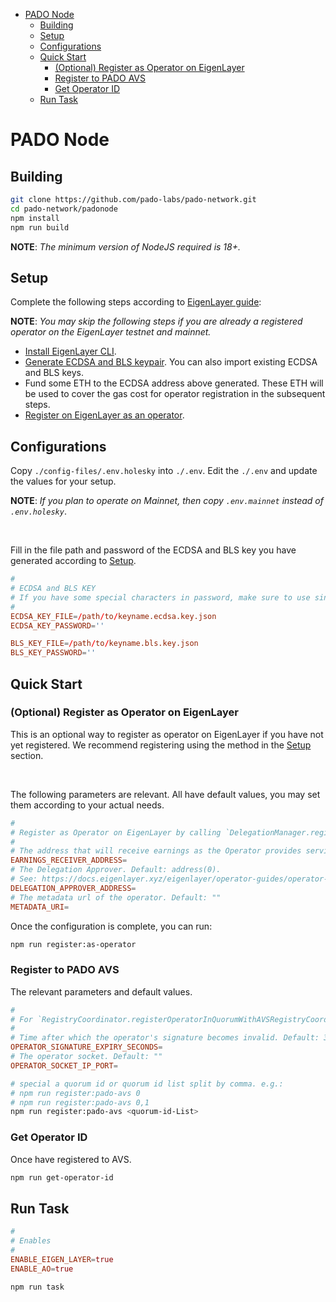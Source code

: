 - [PADO Node](#pado-node)
  - [Building](#building)
  - [Setup](#setup)
  - [Configurations](#configurations)
  - [Quick Start](#quick-start)
    - [(Optional) Register as Operator on EigenLayer](#optional-register-as-operator-on-eigenlayer)
    - [Register to PADO AVS](#register-to-pado-avs)
    - [Get Operator ID](#get-operator-id)
  - [Run Task](#run-task)


# PADO Node


## Building


```sh
git clone https://github.com/pado-labs/pado-network.git
cd pado-network/padonode
npm install
npm run build
```

**NOTE**: *The minimum version of NodeJS required is 18+.*


## Setup

Complete the following steps according to [EigenLayer guide](https://docs.eigenlayer.xyz/eigenlayer/operator-guides/operator-installation):

**NOTE**: *You may skip the following steps if you are already a registered operator on the EigenLayer testnet and mainnet.*


- [Install EigenLayer CLI](https://docs.eigenlayer.xyz/eigenlayer/operator-guides/operator-installation#cli-installation).
- [Generate ECDSA and BLS keypair](https://docs.eigenlayer.xyz/eigenlayer/operator-guides/operator-installation#create-and-list-keys). You can also import existing ECDSA and BLS keys.
- Fund some ETH to the ECDSA address above generated. These ETH will be used to cover the gas cost for operator registration in the subsequent steps.
- [Register on EigenLayer as an operator](https://docs.eigenlayer.xyz/eigenlayer/operator-guides/operator-installation#operator-configuration-and-registration).


## Configurations

Copy `./config-files/.env.holesky` into `./.env`. Edit the `./.env` and update the values for your setup.

**NOTE**: *If you plan to operate on Mainnet, then copy `.env.mainnet` instead of `.env.holesky`*.


<br/>

Fill in the file path and password of the ECDSA and BLS key you have generated according to [Setup](#setup).

```conf
#
# ECDSA and BLS KEY
# If you have some special characters in password, make sure to use single quotes
#
ECDSA_KEY_FILE=/path/to/keyname.ecdsa.key.json
ECDSA_KEY_PASSWORD=''

BLS_KEY_FILE=/path/to/keyname.bls.key.json
BLS_KEY_PASSWORD=''
```


## Quick Start

### (Optional) Register as Operator on EigenLayer

This is an optional way to register as operator on EigenLayer if you have not yet registered. We recommend registering using the method in the [Setup](#setup) section.

<br/>

The following parameters are relevant. All have default values, you may set them according to your actual needs.

```conf
#
# Register as Operator on EigenLayer by calling `DelegationManager.registerAsOperator`
#
# The address that will receive earnings as the Operator provides services to AVSs. Default: wallet.address
EARNINGS_RECEIVER_ADDRESS=
# The Delegation Approver. Default: address(0).
# See: https://docs.eigenlayer.xyz/eigenlayer/operator-guides/operator-installation#delegationapprover-design-patterns
DELEGATION_APPROVER_ADDRESS=
# The metadata url of the operator. Default: ""
METADATA_URI=
```

Once the configuration is complete, you can run:

```sh
npm run register:as-operator
```

### Register to PADO AVS

The relevant parameters and default values.

```conf
#
# For `RegistryCoordinator.registerOperatorInQuorumWithAVSRegistryCoordinator`
#
# Time after which the operator's signature becomes invalid. Default: 3600
OPERATOR_SIGNATURE_EXPIRY_SECONDS=
# The operator socket. Default: ""
OPERATOR_SOCKET_IP_PORT=
```


```sh
# special a quorum id or quorum id list split by comma. e.g.:
# npm run register:pado-avs 0
# npm run register:pado-avs 0,1
npm run register:pado-avs <quorum-id-List>
```


### Get Operator ID

Once have registered to AVS.

```sh
npm run get-operator-id
```


## Run Task


```conf
#
# Enables
#
ENABLE_EIGEN_LAYER=true
ENABLE_AO=true
```

```sh
npm run task
```

